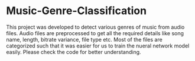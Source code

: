 # Music-Genre-Classification
This project was developed to detect various genres of music from audio files. Audio files are preprocessed to get all the required details like song name, length, bitrate variance, file type etc. Most of the files are categorized such that it was easier for us to train the nueral network model easily. Please check the code for better understanding.
